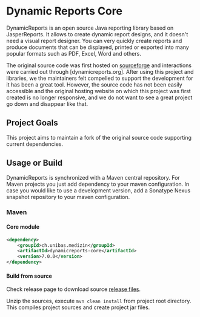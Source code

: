 # Dynamic Reports Core
DynamicReports is an open source Java reporting library based on JasperReports.
It allows to create dynamic report designs, and it doesn't need a visual report designer.
You can very quickly create reports and produce documents that can be displayed, printed
or exported into many popular formats such as PDF, Excel, Word and others.

The original source code was first hosted on [sourceforge](https://sourceforge.net/p/dynamicreports) and
interactions were carried out through [dynamicreports.org]. After
using this project and libraries, we the maintainers felt compelled to support the development for it has
been a great tool. However, the source code has not been easily accessible and the original hosting website
on which this project was first created is no longer responsive, and we do not want to see a great project
go down and disappear like that.

## Project Goals
This project aims to maintain a fork of the original source code supporting current dependencies.

## Usage or Build
DynamicReports is synchronized with a Maven central repository. For Maven projects you just add dependency to your maven configuration. In case you would like to use a development version, add a Sonatype Nexus snapshot repository to your maven configuration. 

### Maven
#### Core module
```xml
<dependency>
    <groupId>ch.unibas.medizin</groupId>
    <artifactId>dynamicreports-core</artifactId>
    <version>7.0.0</version>
</dependency>
```

#### Build from source 
Check release page to download source [release files](https://github.com/unibas-medfak/dynamicreports-core/releases).

Unzip the sources, execute `mvn clean install` from project root directory. This compiles project sources and create project jar files.
